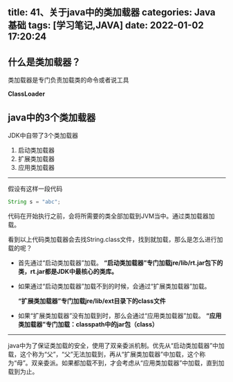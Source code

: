 title: 41、关于java中的类加载器
categories: Java 基础
tags: [学习笔记,JAVA]
date: 2022-01-02 17:20:24
---
## 什么是类加载器？

类加载器是专门负责加载类的命令或者说工具

**ClassLoader**



## java中的3个类加载器

JDK中自带了3个类加载器

1. 启动类加载器
2. 扩展类加载器
3. 应用类加载器

---

假设有这样一段代码

```java
String s = "abc";
```

代码在开始执行之前，会将所需要的类全部加载到JVM当中。通过类加载器加载。

看到以上代码类加载器会去找String.class文件，找到就加载，那么是怎么进行加载的呢？

- 首先通过“启动类加载器”加载。
    **“启动类加载器”专门加载jre/lib/rt.jar包下的类，rt.jar都是JDK中最核心的类库。**
	
- 如果通过“启动类加载器”加载不到的时候，会通过“扩展类加载器”加载。
	
    **“扩展类加载器”专门加载jre/lib/ext目录下的class文件**
	
- 如果“扩展类加载器”没有加载到时，那么会通过“应用类加载器”加载。
  **“应用类加载器”专门加载：classpath中的jar包（class）**



---

java中为了保证类加载的安全，使用了双亲委派机制。优先从“启动类加载器”中加载，这个称为“父”，“父”无法加载到，再从“扩展类加载器”中加载，这个称为“母”。双亲委派。如果都加载不到，才会考虑从“应用类加载器”中加载，直到加载到为止。